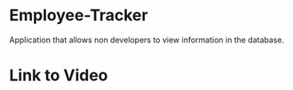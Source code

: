 # Employee-Tracker

Application that allows non developers to view information in the database.

# Link to Video

